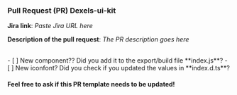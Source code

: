 ### Pull Request (PR) Dexels-ui-kit

**Jira link**:
*Paste Jira URL here*

**Description of the pull request**:
*The PR description goes here*

<br />
- [ ] New component?? Did you add it to the export/build file **index.js**?
- [ ] New iconfont? Did you check if you updated the values in **index.d.ts**?
<br />

#### Feel free to ask if this PR template needs to be updated!
